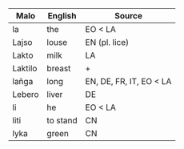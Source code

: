 Malo                    | English          | Source
----------------------- | ---------------- | --------------
la                      | the              | EO < LA
Lajso                   | louse            | EN (pl. lice)
Lakto                   | milk             | LA
Laktilo                 | breast           | +
lañga                   | long             | EN, DE, FR, IT, EO < LA
Lebero                  | liver            | DE
li                      | he               | EO < LA
liti                    | to stand         | CN
lyka                    | green            | CN


